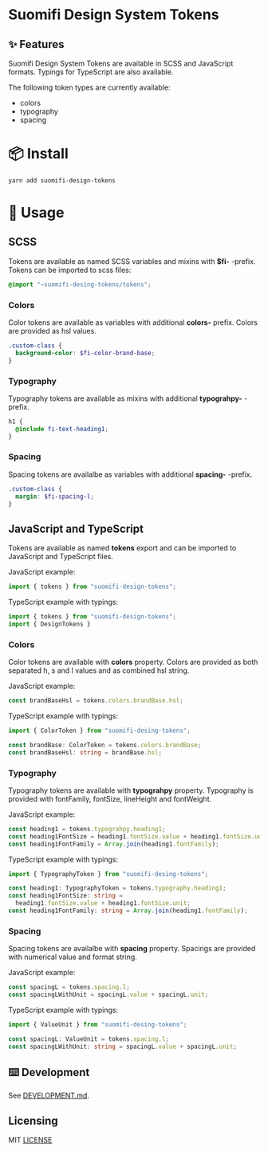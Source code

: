 # Suomifi Design System Tokens

## ✨ Features

Suomifi Design System Tokens are available in SCSS and JavaScript formats. Typings for TypeScript are also available.

The following token types are currently available:

- colors
- typography
- spacing

# 📦 Install

```bash
yarn add suomifi-design-tokens
```

# 🔨 Usage

## SCSS

Tokens are available as named SCSS variables and mixins with **\$fi-** -prefix.
Tokens can be imported to scss files:

```scss
@import "~suomifi-desing-tokens/tokens";
```

### Colors

Color tokens are available as variables with additional **colors-** prefix. Colors are provided as hsl values.

```scss
.custom-class {
  background-color: $fi-color-brand-base;
}
```

### Typography

Typography tokens are available as mixins with additional **typograhpy-** -prefix.

```scss
h1 {
  @include fi-text-heading1;
}
```

### Spacing

Spacing tokens are availalbe as variables with additional **spacing-** -prefix.

```scss
.custom-class {
  margin: $fi-spacing-l;
}
```

## JavaScript and TypeScript

Tokens are available as named **tokens** export and can be imported to JavaScript and TypeScript files.

JavaScript example:

```js
import { tokens } from "suomifi-design-tokens";
```

TypeScript example with typings:

```ts
import { tokens } from "suomifi-design-tokens";
import { DesignTokens }
```

### Colors

Color tokens are available with **colors** property. Colors are provided as both separated h, s and l values and as combined hsl string.

JavaScript example:

```js
const brandBaseHsl = tokens.colors.brandBase.hsl;
```

TypeScript example with typings:

```ts
import { ColorToken } from "suomifi-desing-tokens";

const brandBase: ColorToken = tokens.colors.brandBase;
const brandBaseHsl: string = brandBase.hsl;
```

### Typography

Typography tokens are available with **typograhpy** property. Typography is provided with fontFamily, fontSize, lineHeight and fontWeight.

JavaScript example:

```js
const heading1 = tokens.typograhpy.heading1;
const heading1FontSize = heading1.fontSize.value + heading1.fontSize.unit;
const heading1FontFamily = Array.join(heading1.fontFamily);
```

TypeScript example with typings:

```ts
import { TypographyToken } from "suomifi-desing-tokens";

const heading1: TypographyToken = tokens.typography.heading1;
const heading1FontSize: string =
  heading1.fontSize.value + heading1.fontSize.unit;
const heading1FontFamily: string = Array.join(heading1.fontFamily);
```

### Spacing

Spacing tokens are availalbe with **spacing** property. Spacings are provided with numerical value and format string.

JavaScript example:

```js
const spacingL = tokens.spacing.l;
const spacingLWithUnit = spacingL.value + spacingL.unit;
```

TypeScript example with typings:

```ts
import { ValueUnit } from "suomifi-desing-tokens";

const spacingL: ValueUnit = tokens.spacing.l;
const spacingLWithUnit: string = spacingL.value + spacingL.unit;
```

## ⌨️ Development

See [DEVELOPMENT.md](/DEVELOPMENT.md).

## Licensing

MIT [LICENSE](/LICENSE)
